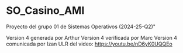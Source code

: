 ﻿# SO_Casino_AMI
Proyecto del grupo 01 de Sistemas Operativos (2024-25-Q2)"

Version 4 generada por Arthur 
Version 4 verificada por Marc 
Version 4 comunicada por Izan 
ULR del video: https://youtu.be/nD6yK0UQQEo
